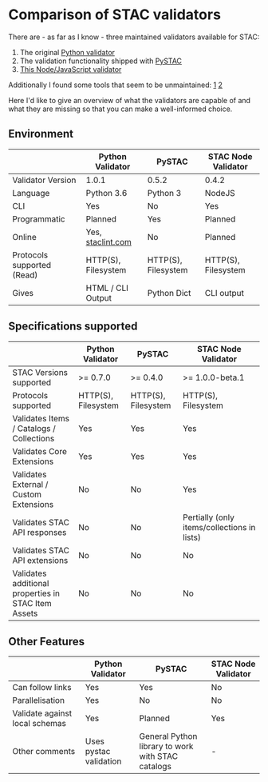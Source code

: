# Comparison of STAC validators

There are - as far as I know - three maintained validators available for STAC:

1. The original [Python validator](https://github.com/sparkgeo/stac-validator)
3. The validation functionality shipped with [PySTAC](https://github.com/stac-utils/pystac)
4. [This Node/JavaScript validator](https://github.com/m-mohr/stac-node-validator)

Additionally I found some tools that seem to be unmaintained: [1](https://github.com/brianbancroft/stac-validator-cli) [2](https://github.com/JamesOConnor/stac-validator)

Here I'd like to give an overview of what the validators are capable of and what they are missing so that you can make a well-informed choice.

## Environment

|                            | Python Validator                           | PySTAC              | STAC Node Validator |
| :------------------------- | ------------------------------------------ | ------------------- | ------------------- |
| Validator Version          | 1.0.1                                      | 0.5.2               | 0.4.2               |
| Language                   | Python 3.6                                 | Python 3            | NodeJS              |
| CLI                        | Yes                                        | No                  | Yes                 |
| Programmatic               | Planned                                    | Yes                 | Planned             |
| Online                     | Yes, [staclint.com](https://staclint.com/) | No                  | Planned             |
| Protocols supported (Read) | HTTP(S), Filesystem                        | HTTP(S), Filesystem | HTTP(S), Filesystem |
| Gives                      | HTML / CLI Output                          | Python Dict         | CLI output          |

## Specifications supported

|                                                     | Python Validator    | PySTAC              | STAC Node Validator                         |
| --------------------------------------------------- | ------------------- | ------------------- | ------------------------------------------- |
| STAC Versions supported                             | >= 0.7.0            | >= 0.4.0            | >= 1.0.0-beta.1                             |
| Protocols supported                                 | HTTP(S), Filesystem | HTTP(S), Filesystem | HTTP(S), Filesystem                         |
| Validates Items / Catalogs / Collections            | Yes                 | Yes                 | Yes                                         |
| Validates Core Extensions                           | Yes                 | Yes                 | Yes                                         |
| Validates External / Custom Extensions              | No                  | No                  | Yes                                         |
| Validates STAC API responses                        | No                  | No                  | Pertially (only items/collections in lists) |
| Validates STAC API extensions                       | No                  | No                  | No                                          |
| Validates additional properties in STAC Item Assets | No                  | No                  | No                                          |

## Other Features

|                                | Python Validator       | PySTAC                                            | STAC Node Validator |
| :----------------------------- | ---------------------- | ------------------------------------------------- | ------------------- |
| Can follow links               | Yes                    | Yes                                               | No                  |
| Parallelisation                | Yes                    | No                                                | No                  |
| Validate against local schemas | Yes                    | Planned                                           | Yes                 |
| Other comments                 | Uses pystac validation | General Python library to work with STAC catalogs | -                   |
